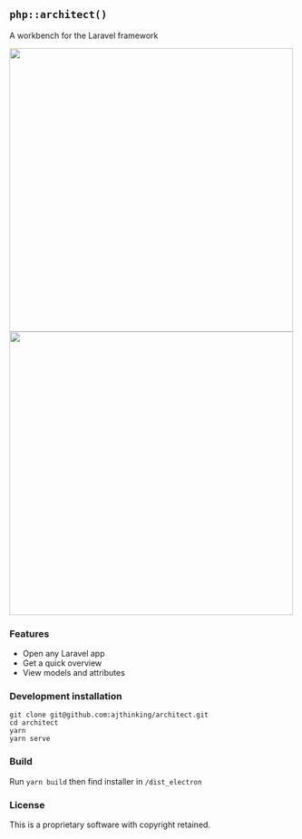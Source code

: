 ## `php::architect()`

A workbench for the Laravel framework

<img width="500px" src="https://user-images.githubusercontent.com/3457668/87871059-bb78c200-c9ad-11ea-8bd2-1cb5e9160247.png">
<img width="500px" src="https://user-images.githubusercontent.com/3457668/87870982-1d84f780-c9ad-11ea-9b87-f244f7981ad4.png">

### Features
* Open any Laravel app
* Get a quick overview
* View models and attributes

### Development installation

```
git clone git@github.com:ajthinking/architect.git
cd architect
yarn
yarn serve
```

### Build
Run `yarn build` then find installer in `/dist_electron`

### License
This is a proprietary software with copyright retained.
